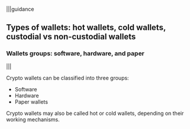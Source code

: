 |||guidance
## Types of wallets: hot wallets, cold wallets, custodial vs non-custodial wallets

### Wallets groups: software, hardware, and paper

|||


Crypto wallets can be classified into three groups: 

- Software
- Hardware
- Paper wallets

Crypto wallets may also be called hot or cold wallets, depending on their working mechanisms.
